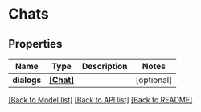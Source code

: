 # Chats

## Properties
Name | Type | Description | Notes
------------ | ------------- | ------------- | -------------
**dialogs** | [**[Chat]**](Chat.md) |  | [optional] 

[[Back to Model list]](../README.md#documentation-for-models) [[Back to API list]](../README.md#documentation-for-api-endpoints) [[Back to README]](../README.md)


